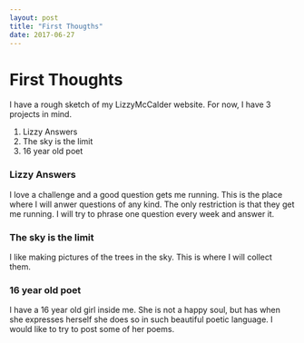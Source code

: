```yaml
---
layout: post
title: "First Thougths"
date: 2017-06-27
---
```


# First Thoughts

I have a rough sketch of my LizzyMcCalder website. For now, I have 3 projects in mind. 

<ol>
<li>Lizzy Answers</li>
<li>The sky is the limit</li>
<li>16 year old poet</li>
</ol>

### Lizzy Answers
I love a challenge and a good question gets me running. This is the place where I will anwer questions of any kind. The only restriction is that they get me running. I will try to phrase one question every week and answer it.

### The sky is the limit
I like making pictures of the trees in the sky. This is where I will collect them.

### 16 year old poet
I have a 16 year old girl inside me. She is not a happy soul, but has when she expresses herself she does so in such beautiful poetic language. I would like to try to post some of her poems.
